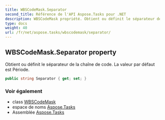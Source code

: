 ```yaml
---
title: WBSCodeMask.Separator
second_title: Référence de l'API Aspose.Tasks pour .NET
description: WBSCodeMask propriété. Obtient ou définit le séparateur de la chaîne de code. La valeur par défaut est Période.
type: docs
weight: 40
url: /fr/net/aspose.tasks/wbscodemask/separator/
---
```

## WBSCodeMask.Separator property

Obtient ou définit le séparateur de la chaîne de code. La valeur par défaut est Période.

```csharp
public string Separator { get; set; }
```

### Voir également

* class [WBSCodeMask](../)
* espace de noms [Aspose.Tasks](../../wbscodemask/)
* Assemblée [Aspose.Tasks](../../../)


